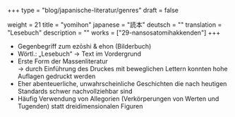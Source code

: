 +++
type = "blog/japanische-literatur/genres"
draft = false

weight = 21
title = "yomihon"
japanese = "読本"
deutsch = ""
translation = "Lesebuch"
description = ""
works = ["29-nansosatomihakkenden"]
+++

- Gegenbegriff zum ezōshi & ehon (Bilderbuch)
- Wörtl.: „Lesebuch“ -> Text im Vordergrund
- Erste Form der Massenliteratur  
  -> durch Einführung des Druckes mit beweglichen Lettern konnten hohe Auflagen gedruckt werden
- Eher abenteuerliche, unwahrscheinliche Geschichten die nach heutigen Standards schwer nachvollziehbar sind
- Häufig Verwendung von Allegorien (Verkörperungen von Werten und Tugenden) statt dreidimensionalen Figuren
